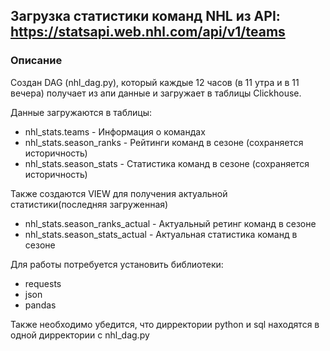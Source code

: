 ## Загрузка статистики команд NHL из API: https://statsapi.web.nhl.com/api/v1/teams

### Описание
Создан DAG (nhl_dag.py), который каждые 12 часов (в 11 утра и в 11 вечера) получает из апи данные и загружает в таблицы Clickhouse.

Данные загружаются в таблицы:
* nhl_stats.teams - Информация о командах
* nhl_stats.season_ranks - Рейтинги команд в сезоне (сохраняется историчность)
* nhl_stats.season_stats - Статистика команд в сезоне (сохраняется историчность)

Также создаются VIEW для получения актуальной статистики(последняя загруженная)
* nhl_stats.season_ranks_actual - Актуальный ретинг команд в сезоне
* nhl_stats.season_stats_actual - Актуальная статистика команд в сезоне

Для работы потребуется установить библиотеки: 
* requests
* json
* pandas

Также необходимо убедится, что дирректории python и sql находятся в одной дирректории с nhl_dag.py

